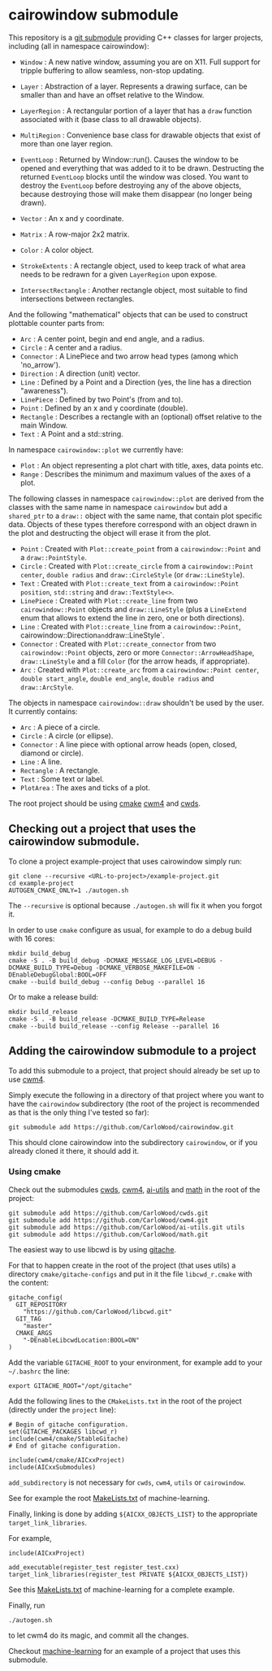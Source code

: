 # cairowindow submodule

This repository is a [git submodule](https://git-scm.com/book/en/v2/Git-Tools-Submodules)
providing C++ classes for larger projects, including (all in namespace cairowindow):

* ``Window`` : A new native window, assuming you are on X11. Full support for tripple buffering to allow seamless, non-stop updating.
* ``Layer`` : Abstraction of a layer. Represents a drawing surface, can be smaller than and have an offset relative to the Window.
* ``LayerRegion`` : A rectangular portion of a layer that has a `draw` function associated with it (base class to all drawable objects).
* ``MultiRegion`` : Convenience base class for drawable objects that exist of more than one layer region.
* ``EventLoop`` : Returned by Window::run(). Causes the window to be opened and everything that was added to it to be drawn. Destructing the returned `EventLoop` blocks until the window was closed. You want to destroy the `EventLoop` before destroying any of the above objects, because destroying those will make them disappear (no longer being drawn).

* ``Vector`` : An x and y coordinate.
* ``Matrix`` : A row-major 2x2 matrix.
* ``Color`` : A color object.
* ``StrokeExtents`` : A rectangle object, used to keep track of what area needs to be redrawn for a given `LayerRegion` upon expose.
* ``IntersectRectangle`` : Another rectangle object, most suitable to find intersections between rectangles.

And the following "mathematical" objects that can be used to construct plottable counter parts from:

* ``Arc`` : A center point, begin and end angle, and a radius.
* ``Circle`` : A center and a radius.
* ``Connector`` : A LinePiece and two arrow head types (among which 'no_arrow').
* ``Direction`` : A direction (unit) vector.
* ``Line`` : Defined by a Point and a Direction (yes, the line has a direction "awareness").
* ``LinePiece`` : Defined by two Point's (from and to).
* ``Point`` : Defined by an x and y coordinate (double).
* ``Rectangle`` : Describes a rectangle with an (optional) offset relative to the main Window.
* ``Text`` : A Point and a std::string.

In namespace `cairowindow::plot` we currently have:

* ``Plot`` : An object representing a plot chart with title, axes, data points etc.
* ``Range`` : Describes the minimum and maximum values of the axes of a plot.

The following classes in namespace `cairowindow::plot` are derived from the classes with the same
name in namespace `cairowindow` but add a `shared_ptr` to a `draw::` object with the same name, that
contain plot specific data. Objects of these types therefore correspond with an object drawn in the
plot and destructing the object will erase it from the plot.

* ``Point`` : Created with `Plot::create_point` from a `cairowindow::Point` and a `draw::PointStyle`.
* ``Circle`` : Created with `Plot::create_circle` from a `cairowindow::Point center`, `double radius` and `draw::CircleStyle` (or `draw::LineStyle`).
* ``Text`` : Created with `Plot::create_text` from a `cairowindow::Point position`, `std::string` and `draw::TextStyle<>`.
* ``LinePiece`` : Created with `Plot::create_line` from two `cairowindow::Point` objects and `draw::LineStyle` (plus a `LineExtend` enum that allows to extend the line in zero, one or both directions).
* ``Line`` : Created with `Plot::create_line` from a `cairowindow::Point`, cairowindow::Direction` and `draw::LineStyle`.
* ``Connector`` : Created with `Plot::create_connector` from two `cairowindow::Point` objects, zero or more `Connector::ArrowHeadShape`, `draw::LineStyle` and a fill `Color` (for the arrow heads, if appropriate).
* ``Arc`` : Created with `Plot::create_arc` from a `cairowindow::Point center`, `double start_angle`, `double end_angle`, `double radius` and `draw::ArcStyle`.

The objects in namespace `cairowindow::draw` shouldn't be used by the user.
It currently contains:

* ``Arc`` : A piece of a circle.
* ``Circle`` : A circle (or ellipse).
* ``Connector`` : A line piece with optional arrow heads (open, closed, diamond or circle).
* ``Line`` : A line.
* ``Rectangle`` : A rectangle.
* ``Text`` : Some text or label.
* ``PlotArea`` : The axes and ticks of a plot.

The root project should be using
[cmake](https://cmake.org/overview/)
[cwm4](https://github.com/CarloWood/cwm4) and
[cwds](https://github.com/CarloWood/cwds).

## Checking out a project that uses the cairowindow submodule.

To clone a project example-project that uses cairowindow simply run:

    git clone --recursive <URL-to-project>/example-project.git
    cd example-project
    AUTOGEN_CMAKE_ONLY=1 ./autogen.sh

The ``--recursive`` is optional because ``./autogen.sh`` will fix
it when you forgot it.

In order to use ``cmake`` configure as usual, for example to do a debug build with 16 cores:

    mkdir build_debug
    cmake -S . -B build_debug -DCMAKE_MESSAGE_LOG_LEVEL=DEBUG -DCMAKE_BUILD_TYPE=Debug -DCMAKE_VERBOSE_MAKEFILE=ON -DEnableDebugGlobal:BOOL=OFF
    cmake --build build_debug --config Debug --parallel 16

Or to make a release build:

    mkdir build_release
    cmake -S . -B build_release -DCMAKE_BUILD_TYPE=Release
    cmake --build build_release --config Release --parallel 16

## Adding the cairowindow submodule to a project

To add this submodule to a project, that project should already
be set up to use [cwm4](https://github.com/CarloWood/cwm4).

Simply execute the following in a directory of that project
where you want to have the ``cairowindow`` subdirectory (the
root of the project is recommended as that is the only thing
I've tested so far):

    git submodule add https://github.com/CarloWood/cairowindow.git

This should clone cairowindow into the subdirectory ``cairowindow``, or
if you already cloned it there, it should add it.

### Using cmake

Check out the submodules [cwds](https://github.com/CarloWood/cwds), [cwm4](https://github.com/CarloWood/cwm4),
[ai-utils](https://github.com/CarloWood/ai-utils) and [math](https://github.com/CarloWood/math) in the root of the project:

    git submodule add https://github.com/CarloWood/cwds.git
    git submodule add https://github.com/CarloWood/cwm4.git
    git submodule add https://github.com/CarloWood/ai-utils.git utils
    git submodule add https://github.com/CarloWood/math.git

The easiest way to use libcwd is by using [gitache](https://github.com/CarloWood/gitache).

For that to happen create in the root of the project (that uses utils)
a directory ``cmake/gitache-configs`` and put in it the file ``libcwd_r.cmake``
with the content:

    gitache_config(
      GIT_REPOSITORY
        "https://github.com/CarloWood/libcwd.git"
      GIT_TAG
        "master"
      CMAKE_ARGS
        "-DEnableLibcwdLocation:BOOL=ON"
    )

Add the variable ``GITACHE_ROOT`` to your environment,
for example add to your ``~/.bashrc`` the line:

    export GITACHE_ROOT="/opt/gitache"

Add the following lines to the ``CMakeLists.txt`` in the
root of the project (directly under the ``project`` line):

    # Begin of gitache configuration.
    set(GITACHE_PACKAGES libcwd_r)
    include(cwm4/cmake/StableGitache)
    # End of gitache configuration.

    include(cwm4/cmake/AICxxProject)
    include(AICxxSubmodules)

``add_subdirectory`` is not necessary for ``cwds``, ``cwm4``, ``utils`` or ``cairowindow``.

See for example the root [MakeLists.txt](https://github.com/CarloWood/machine-learning/blob/master/CMakeLists.txt) of machine-learning.

Finally, linking is done by adding ``${AICXX_OBJECTS_LIST}`` to
the appropriate ``target_link_libraries``.

For example,

    include(AICxxProject)

    add_executable(register_test register_test.cxx)
    target_link_libraries(register_test PRIVATE ${AICXX_OBJECTS_LIST})

See this [MakeLists.txt](https://github.com/CarloWood/machine-learning/blob/master/src/CMakeLists.txt)
of machine-learning for a complete example.

Finally, run

    ./autogen.sh

to let cwm4 do its magic, and commit all the changes.

Checkout [machine-learning](https://github.com/CarloWood/machine-learning)
for an example of a project that uses this submodule.
